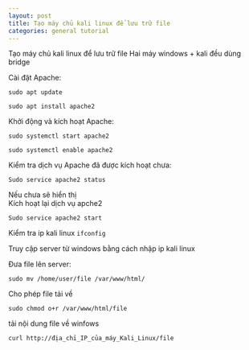 ```yaml
---
layout: post
title: Tạo máy chủ kali linux để lưu trữ file
categories: general tutorial
---
```


Tạo máy chủ kali linux để lưu trữ file
Hai máy windows + kali đều dùng bridge

Cài đặt Apache:
```
sudo apt update
```
```
sudo apt install apache2
```
Khởi động và kích hoạt Apache:
```
sudo systemctl start apache2
```
```
sudo systemctl enable apache2
```

Kiểm tra dịch vụ Apache đã được kích hoạt chưa:
```
Sudo service apache2 status
```
Nếu chưa sẽ hiển thị <br/>
Kích hoạt lại dịch vụ apche2 
```
Sudo service apache2 start
```

Kiểm tra ip kali linux ```ifconfig```

Truy cập server từ windows bằng cách nhập ip kali linux

Đưa file lên server:
```
sudo mv /home/user/file /var/www/html/
```

Cho phép file tải về
```
sudo chmod o+r /var/www/html/file
```

tải nội dung file về winfows
```
curl http://địa_chỉ_IP_của_máy_Kali_Linux/file
```
